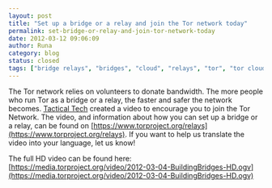 ```yaml
---
layout: post
title: "Set up a bridge or a relay and join the Tor network today"
permalink: set-bridge-or-relay-and-join-tor-network-today
date: 2012-03-12 09:06:09
author: Runa
category: blog
status: closed
tags: ["bridge relays", "bridges", "cloud", "relays", "tor", "tor cloud", "video"]
---
```


The Tor network relies on volunteers to donate bandwidth. The more people who run Tor as a bridge or a relay, the faster and safer the network becomes. [Tactical Tech](https://www.tacticaltech.org/) created a video to encourage you to join the Tor Network. The video, and information about how you can set up a bridge or a relay, can be found on [https://www.torproject.org/relays](https://www.torproject.org/relays). If you want to help us translate the video into your language, let us know!

The full HD video can be found here: [https://media.torproject.org/video/2012-03-04-BuildingBridges-HD.ogv](https://media.torproject.org/video/2012-03-04-BuildingBridges-HD.ogv)
